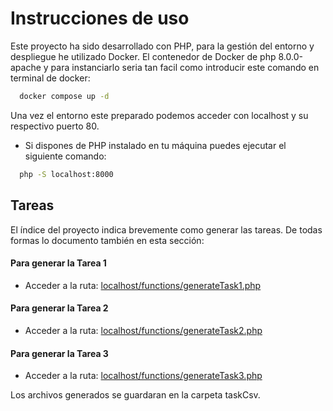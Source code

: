 # Instrucciones de uso

Este proyecto ha sido desarrollado con PHP, para la gestión del entorno y despliegue he utilizado Docker. El contenedor de Docker de php 8.0.0-apache y para instanciarlo seria tan facil como introducir este comando en terminal de docker:
```bash
  docker compose up -d
```

Una vez el entorno este preparado podemos acceder con localhost y su respectivo puerto 80.

- Si dispones de PHP instalado en tu máquina puedes ejecutar el siguiente comando:
```bash
  php -S localhost:8000
```




## Tareas

El índice del proyecto indica brevemente como generar las tareas. De todas formas lo documento también en esta sección:

#### Para generar la Tarea 1

- Acceder a la ruta: [localhost/functions/generateTask1.php]()

#### Para generar la Tarea 2

- Acceder a la ruta: [localhost/functions/generateTask2.php]()

#### Para generar la Tarea 3

- Acceder a la ruta: [localhost/functions/generateTask3.php]()

Los archivos generados se guardaran en la carpeta taskCsv.
